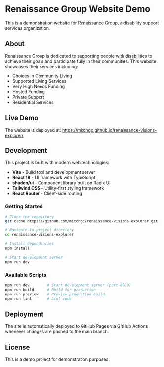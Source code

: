 # Renaissance Group Website Demo

This is a demonstration website for Renaissance Group, a disability support services organization.

## About

Renaissance Group is dedicated to supporting people with disabilities to achieve their goals and participate fully in their communities. This website showcases their services including:

- Choices in Community Living
- Supported Living Services
- Very High Needs Funding
- Hosted Funding
- Private Support
- Residential Services

## Live Demo

The website is deployed at: https://mitchgc.github.io/renaissance-visions-explorer/

## Development

This project is built with modern web technologies:

- **Vite** - Build tool and development server
- **React 18** - UI framework with TypeScript
- **shadcn/ui** - Component library built on Radix UI
- **Tailwind CSS** - Utility-first styling framework
- **React Router** - Client-side routing

### Getting Started

```bash
# Clone the repository
git clone https://github.com/mitchgc/renaissance-visions-explorer.git

# Navigate to project directory
cd renaissance-visions-explorer

# Install dependencies
npm install

# Start development server
npm run dev
```

### Available Scripts

```bash
npm run dev        # Start development server (port 8080)
npm run build      # Build for production
npm run preview    # Preview production build
npm run lint       # Lint code
```

## Deployment

The site is automatically deployed to GitHub Pages via GitHub Actions whenever changes are pushed to the main branch.

## License

This is a demo project for demonstration purposes.